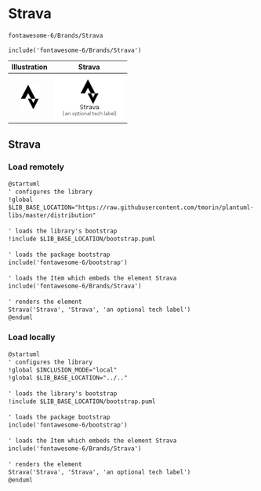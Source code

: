 # Strava


```text
fontawesome-6/Brands/Strava
```

```text
include('fontawesome-6/Brands/Strava')
```



| Illustration | Strava |
| :---: | :---: |
| ![illustration for Illustration](../../fontawesome-6/Brands/Strava.png) | ![illustration for Strava](../../fontawesome-6/Brands/Strava.Local.png) |




## Strava

### Load remotely
```plantuml
@startuml
' configures the library
!global $LIB_BASE_LOCATION="https://raw.githubusercontent.com/tmorin/plantuml-libs/master/distribution"

' loads the library's bootstrap
!include $LIB_BASE_LOCATION/bootstrap.puml

' loads the package bootstrap
include('fontawesome-6/bootstrap')

' loads the Item which embeds the element Strava
include('fontawesome-6/Brands/Strava')

' renders the element
Strava('Strava', 'Strava', 'an optional tech label')
@enduml
```

### Load locally
```plantuml
@startuml
' configures the library
!global $INCLUSION_MODE="local"
!global $LIB_BASE_LOCATION="../.."

' loads the library's bootstrap
!include $LIB_BASE_LOCATION/bootstrap.puml

' loads the package bootstrap
include('fontawesome-6/bootstrap')

' loads the Item which embeds the element Strava
include('fontawesome-6/Brands/Strava')

' renders the element
Strava('Strava', 'Strava', 'an optional tech label')
@enduml
```

